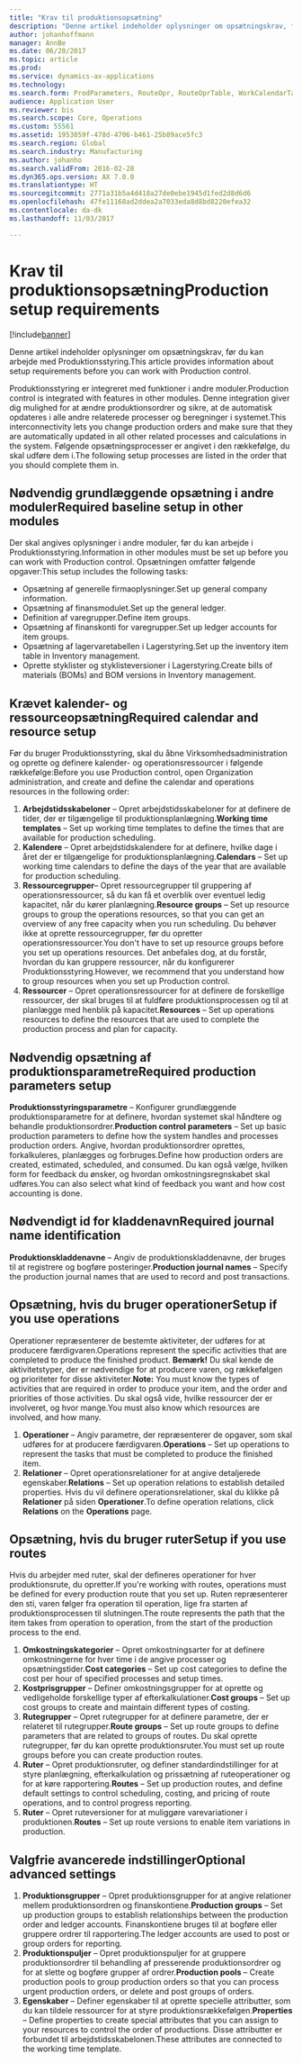 ```yaml
---
title: "Krav til produktionsopsætning"
description: "Denne artikel indeholder oplysninger om opsætningskrav, før du kan arbejde med Produktionsstyring."
author: johanhoffmann
manager: AnnBe
ms.date: 06/20/2017
ms.topic: article
ms.prod: 
ms.service: dynamics-ax-applications
ms.technology: 
ms.search.form: ProdParameters, RouteOpr, RouteOprTable, WorkCalendarTable, WorkTimeTable, WrkCtrTable
audience: Application User
ms.reviewer: bis
ms.search.scope: Core, Operations
ms.custom: 55561
ms.assetid: 1953059f-478d-4706-b461-25b89ace5fc3
ms.search.region: Global
ms.search.industry: Manufacturing
ms.author: johanho
ms.search.validFrom: 2016-02-28
ms.dyn365.ops.version: AX 7.0.0
ms.translationtype: HT
ms.sourcegitcommit: 2771a31b5a4d418a27de0ebe1945d1fed2d8d6d6
ms.openlocfilehash: 47fe11168ad2ddea2a7033eda8d8bd8220efea32
ms.contentlocale: da-dk
ms.lasthandoff: 11/03/2017

---
```


# <a name="production-setup-requirements"></a><span data-ttu-id="bf885-103">Krav til produktionsopsætning</span><span class="sxs-lookup"><span data-stu-id="bf885-103">Production setup requirements</span></span>

[!include[banner](../includes/banner.md)]


<span data-ttu-id="bf885-104">Denne artikel indeholder oplysninger om opsætningskrav, før du kan arbejde med Produktionsstyring.</span><span class="sxs-lookup"><span data-stu-id="bf885-104">This article provides information about setup requirements before you can work with Production control.</span></span> 

<span data-ttu-id="bf885-105">Produktionsstyring er integreret med funktioner i andre moduler.</span><span class="sxs-lookup"><span data-stu-id="bf885-105">Production control is integrated with features in other modules.</span></span> <span data-ttu-id="bf885-106">Denne integration giver dig mulighed for at ændre produktionsordrer og sikre, at de automatisk opdateres i alle andre relaterede processer og beregninger i systemet.</span><span class="sxs-lookup"><span data-stu-id="bf885-106">This interconnectivity lets you change production orders and make sure that they are automatically updated in all other related processes and calculations in the system.</span></span> <span data-ttu-id="bf885-107">Følgende opsætningsprocesser er angivet i den rækkefølge, du skal udføre dem i.</span><span class="sxs-lookup"><span data-stu-id="bf885-107">The following setup processes are listed in the order that you should complete them in.</span></span>

## <a name="required-baseline-setup-in-other-modules"></a><span data-ttu-id="bf885-108">Nødvendig grundlæggende opsætning i andre moduler</span><span class="sxs-lookup"><span data-stu-id="bf885-108">Required baseline setup in other modules</span></span>
<span data-ttu-id="bf885-109">Der skal angives oplysninger i andre moduler, før du kan arbejde i Produktionsstyring.</span><span class="sxs-lookup"><span data-stu-id="bf885-109">Information in other modules must be set up before you can work with Production control.</span></span> <span data-ttu-id="bf885-110">Opsætningen omfatter følgende opgaver:</span><span class="sxs-lookup"><span data-stu-id="bf885-110">This setup includes the following tasks:</span></span>

-   <span data-ttu-id="bf885-111">Opsætning af generelle firmaoplysninger.</span><span class="sxs-lookup"><span data-stu-id="bf885-111">Set up general company information.</span></span>
-   <span data-ttu-id="bf885-112">Opsætning af finansmodulet.</span><span class="sxs-lookup"><span data-stu-id="bf885-112">Set up the general ledger.</span></span>
-   <span data-ttu-id="bf885-113">Definition af varegrupper.</span><span class="sxs-lookup"><span data-stu-id="bf885-113">Define item groups.</span></span>
-   <span data-ttu-id="bf885-114">Opsætning af finanskonti for varegrupper.</span><span class="sxs-lookup"><span data-stu-id="bf885-114">Set up ledger accounts for item groups.</span></span>
-   <span data-ttu-id="bf885-115">Opsætning af lagervaretabellen i Lagerstyring.</span><span class="sxs-lookup"><span data-stu-id="bf885-115">Set up the inventory item table in Inventory management.</span></span>
-   <span data-ttu-id="bf885-116">Oprette styklister og styklisteversioner i Lagerstyring.</span><span class="sxs-lookup"><span data-stu-id="bf885-116">Create bills of materials (BOMs) and BOM versions in Inventory management.</span></span>

## <a name="required-calendar-and-resource-setup"></a><span data-ttu-id="bf885-117">Krævet kalender- og ressourceopsætning</span><span class="sxs-lookup"><span data-stu-id="bf885-117">Required calendar and resource setup</span></span>
<span data-ttu-id="bf885-118">Før du bruger Produktionsstyring, skal du åbne Virksomhedsadministration og oprette og definere kalender- og operationsressourcer i følgende rækkefølge:</span><span class="sxs-lookup"><span data-stu-id="bf885-118">Before you use Production control, open Organization administration, and create and define the calendar and operations resources in the following order:</span></span>

1.  <span data-ttu-id="bf885-119">**Arbejdstidsskabeloner** – Opret arbejdstidsskabeloner for at definere de tider, der er tilgængelige til produktionsplanlægning.</span><span class="sxs-lookup"><span data-stu-id="bf885-119">**Working time templates** – Set up working time templates to define the times that are available for production scheduling.</span></span>
2.  <span data-ttu-id="bf885-120">**Kalendere** – Opret arbejdstidskalendere for at definere, hvilke dage i året der er tilgængelige for produktionsplanlægning.</span><span class="sxs-lookup"><span data-stu-id="bf885-120">**Calendars** – Set up working time calendars to define the days of the year that are available for production scheduling.</span></span>
3.  <span data-ttu-id="bf885-121">**Ressourcegrupper**– Opret ressourcegrupper til gruppering af operationsressourcer, så du kan få et overblik over eventuel ledig kapacitet, når du kører planlægning.</span><span class="sxs-lookup"><span data-stu-id="bf885-121">**Resource groups** – Set up resource groups to group the operations resources, so that you can get an overview of any free capacity when you run scheduling.</span></span> <span data-ttu-id="bf885-122">Du behøver ikke at oprette ressourcegrupper, før du opretter operationsressourcer.</span><span class="sxs-lookup"><span data-stu-id="bf885-122">You don't have to set up resource groups before you set up operations resources.</span></span> <span data-ttu-id="bf885-123">Det anbefales dog, at du forstår, hvordan du kan gruppere ressourcer, når du konfigurerer Produktionsstyring.</span><span class="sxs-lookup"><span data-stu-id="bf885-123">However, we recommend that you understand how to group resources when you set up Production control.</span></span>
4.  <span data-ttu-id="bf885-124">**Ressourcer** – Opret operationsressourcer for at definere de forskellige ressourcer, der skal bruges til at fuldføre produktionsprocessen og til at planlægge med henblik på kapacitet.</span><span class="sxs-lookup"><span data-stu-id="bf885-124">**Resources** – Set up operations resources to define the resources that are used to complete the production process and plan for capacity.</span></span>

## <a name="required-production-parameters-setup"></a><span data-ttu-id="bf885-125">Nødvendig opsætning af produktionsparametre</span><span class="sxs-lookup"><span data-stu-id="bf885-125">Required production parameters setup</span></span>
<span data-ttu-id="bf885-126">**Produktionsstyringsparametre** – Konfigurer grundlæggende produktionsparametre for at definere, hvordan systemet skal håndtere og behandle produktionsordrer.</span><span class="sxs-lookup"><span data-stu-id="bf885-126">**Production control parameters** – Set up basic production parameters to define how the system handles and processes production orders.</span></span> <span data-ttu-id="bf885-127">Angive, hvordan produktionsordrer oprettes, forkalkuleres, planlægges og forbruges.</span><span class="sxs-lookup"><span data-stu-id="bf885-127">Define how production orders are created, estimated, scheduled, and consumed.</span></span> <span data-ttu-id="bf885-128">Du kan også vælge, hvilken form for feedback du ønsker, og hvordan omkostningsregnskabet skal udføres.</span><span class="sxs-lookup"><span data-stu-id="bf885-128">You can also select what kind of feedback you want and how cost accounting is done.</span></span>

## <a name="required-journal-name-identification"></a><span data-ttu-id="bf885-129">Nødvendigt id for kladdenavn</span><span class="sxs-lookup"><span data-stu-id="bf885-129">Required journal name identification</span></span>
<span data-ttu-id="bf885-130">**Produktionskladdenavne** – Angiv de produktionskladdenavne, der bruges til at registrere og bogføre posteringer.</span><span class="sxs-lookup"><span data-stu-id="bf885-130">**Production journal names** – Specify the production journal names that are used to record and post transactions.</span></span>

## <a name="setup-if-you-use-operations"></a><span data-ttu-id="bf885-131">Opsætning, hvis du bruger operationer</span><span class="sxs-lookup"><span data-stu-id="bf885-131">Setup if you use operations</span></span>
<span data-ttu-id="bf885-132">Operationer repræsenterer de bestemte aktiviteter, der udføres for at producere færdigvaren.</span><span class="sxs-lookup"><span data-stu-id="bf885-132">Operations represent the specific activities that are completed to produce the finished product.</span></span> <span data-ttu-id="bf885-133">**Bemærk!** Du skal kende de aktivitetstyper, der er nødvendige for at producere varen, og rækkefølgen og prioriteter for disse aktiviteter.</span><span class="sxs-lookup"><span data-stu-id="bf885-133">**Note:** You must know the types of activities that are required in order to produce your item, and the order and priorities of those activities.</span></span> <span data-ttu-id="bf885-134">Du skal også vide, hvilke ressourcer der er involveret, og hvor mange.</span><span class="sxs-lookup"><span data-stu-id="bf885-134">You must also know which resources are involved, and how many.</span></span>

1.  <span data-ttu-id="bf885-135">**Operationer** – Angiv parametre, der repræsenterer de opgaver, som skal udføres for at producere færdigvaren.</span><span class="sxs-lookup"><span data-stu-id="bf885-135">**Operations** – Set up operations to represent the tasks that must be completed to produce the finished item.</span></span>
2.  <span data-ttu-id="bf885-136">**Relationer** – Opret operationsrelationer for at angive detaljerede egenskaber.</span><span class="sxs-lookup"><span data-stu-id="bf885-136">**Relations** – Set up operation relations to establish detailed properties.</span></span> <span data-ttu-id="bf885-137">Hvis du vil definere operationsrelationer, skal du klikke på **Relationer** på siden **Operationer**.</span><span class="sxs-lookup"><span data-stu-id="bf885-137">To define operation relations, click **Relations** on the **Operations** page.</span></span>

## <a name="setup-if-you-use-routes"></a><span data-ttu-id="bf885-138">Opsætning, hvis du bruger ruter</span><span class="sxs-lookup"><span data-stu-id="bf885-138">Setup if you use routes</span></span>
<span data-ttu-id="bf885-139">Hvis du arbejder med ruter, skal der defineres operationer for hver produktionsrute, du opretter.</span><span class="sxs-lookup"><span data-stu-id="bf885-139">If you're working with routes, operations must be defined for every production route that you set up.</span></span> <span data-ttu-id="bf885-140">Ruten repræsenterer den sti, varen følger fra operation til operation, lige fra starten af produktionsprocessen til slutningen.</span><span class="sxs-lookup"><span data-stu-id="bf885-140">The route represents the path that the item takes from operation to operation, from the start of the production process to the end.</span></span>

1.  <span data-ttu-id="bf885-141">**Omkostningskategorier** – Opret omkostningsarter for at definere omkostningerne for hver time i de angive processer og opsætningstider.</span><span class="sxs-lookup"><span data-stu-id="bf885-141">**Cost categories** – Set up cost categories to define the cost per hour of specified processes and setup times.</span></span>
2.  <span data-ttu-id="bf885-142">**Kostprisgrupper** – Definer omkostningsgrupper for at oprette og vedligeholde forskellige typer af efterkalkulationer.</span><span class="sxs-lookup"><span data-stu-id="bf885-142">**Cost groups** – Set up cost groups to create and maintain different types of costing.</span></span>
3.  <span data-ttu-id="bf885-143">**Rutegrupper** – Opret rutegrupper for at definere parametre, der er relateret til rutegrupper.</span><span class="sxs-lookup"><span data-stu-id="bf885-143">**Route groups** – Set up route groups to define parameters that are related to groups of routes.</span></span> <span data-ttu-id="bf885-144">Du skal oprette rutegrupper, før du kan oprette produktionsruter.</span><span class="sxs-lookup"><span data-stu-id="bf885-144">You must set up route groups before you can create production routes.</span></span>
4.  <span data-ttu-id="bf885-145">**Ruter** – Opret produktionsruter, og definer standardindstillinger for at styre planlægning, efterkalkulation og prissætning af ruteoperationer og for at køre rapportering.</span><span class="sxs-lookup"><span data-stu-id="bf885-145">**Routes** – Set up production routes, and define default settings to control scheduling, costing, and pricing of route operations, and to control progress reporting.</span></span>
5.  <span data-ttu-id="bf885-146">**Ruter** – Opret ruteversioner for at muliggøre varevariationer i produktionen.</span><span class="sxs-lookup"><span data-stu-id="bf885-146">**Routes** – Set up route versions to enable item variations in production.</span></span>

## <a name="optional-advanced-settings"></a><span data-ttu-id="bf885-147">Valgfrie avancerede indstillinger</span><span class="sxs-lookup"><span data-stu-id="bf885-147">Optional advanced settings</span></span>
1.  <span data-ttu-id="bf885-148">**Produktionsgrupper** – Opret produktionsgrupper for at angive relationer mellem produktionsordren og finanskontiene.</span><span class="sxs-lookup"><span data-stu-id="bf885-148">**Production groups** – Set up production groups to establish relationships between the production order and ledger accounts.</span></span> <span data-ttu-id="bf885-149">Finanskontiene bruges til at bogføre eller gruppere ordrer til rapportering.</span><span class="sxs-lookup"><span data-stu-id="bf885-149">The ledger accounts are used to post or group orders for reporting.</span></span>
2.  <span data-ttu-id="bf885-150">**Produktionspuljer** – Opret produktionspuljer for at gruppere produktionsordrer til behandling af presserende produktionsordrer og for at slette og bogføre grupper af ordrer.</span><span class="sxs-lookup"><span data-stu-id="bf885-150">**Production pools** – Create production pools to group production orders so that you can process urgent production orders, or delete and post groups of orders.</span></span>
3.  <span data-ttu-id="bf885-151">**Egenskaber** – Definer egenskaber til at oprette specielle attributter, som du kan tildele ressourcer for at styre produktionsrækkefølgen.</span><span class="sxs-lookup"><span data-stu-id="bf885-151">**Properties** – Define properties to create special attributes that you can assign to your resources to control the order of productions.</span></span> <span data-ttu-id="bf885-152">Disse attributter er forbundet til arbejdstidsskabelonen.</span><span class="sxs-lookup"><span data-stu-id="bf885-152">These attributes are connected to the working time template.</span></span>





